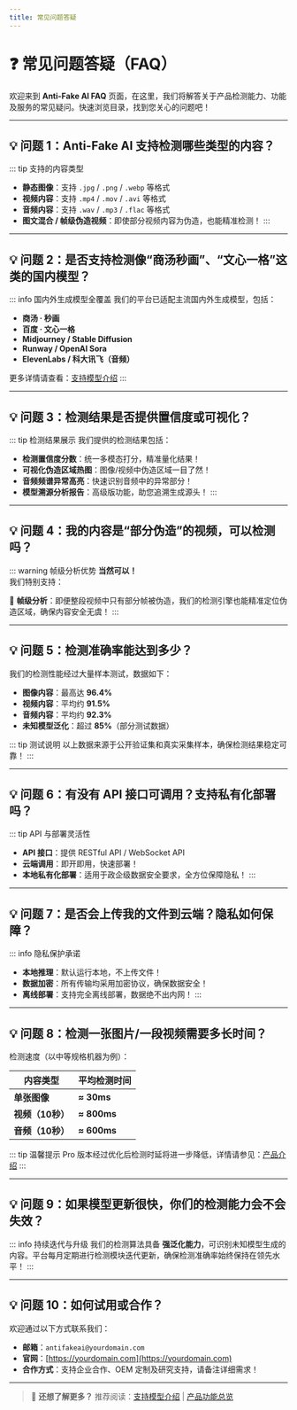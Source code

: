 ```yaml
---
title: 常见问题答疑
---
```


# ❓ 常见问题答疑（FAQ）

欢迎来到 **Anti-Fake AI FAQ** 页面，在这里，我们将解答关于产品检测能力、功能及服务的常见疑问。快速浏览目录，找到您关心的问题吧！

---

## 💡 问题 1：Anti-Fake AI 支持检测哪些类型的内容？

::: tip 支持的内容类型
- **静态图像**：支持 `.jpg` / `.png` / `.webp` 等格式
- **视频内容**：支持 `.mp4` / `.mov` / `.avi` 等格式
- **音频内容**：支持 `.wav` / `.mp3` / `.flac` 等格式
- **图文混合 / 帧级伪造视频**：即使部分视频内容为伪造，也能精准检测！
:::

---

## 💡 问题 2：是否支持检测像“商汤秒画”、“文心一格”这类的国内模型？

::: info 国内外生成模型全覆盖
我们的平台已适配主流国内外生成模型，包括：
- **商汤 · 秒画**
- **百度 · 文心一格**
- **Midjourney / Stable Diffusion**
- **Runway / OpenAI Sora**
- **ElevenLabs / 科大讯飞（音频）**

更多详情请查看：[支持模型介绍](../support/overview.md)
:::

---

## 💡 问题 3：检测结果是否提供置信度或可视化？

::: tip 检测结果展示
我们提供的检测结果包括：
- **检测置信度分数**：统一多模态打分，精准量化结果！
- **可视化伪造区域热图**：图像/视频中伪造区域一目了然！
- **音频频谱异常高亮**：快速识别音频中的异常部分！
- **模型溯源分析报告**：高级版功能，助您追溯生成源头！
:::

---

## 💡 问题 4：我的内容是“部分伪造”的视频，可以检测吗？

::: warning 帧级分析优势
**当然可以！**  
我们特别支持：
  
🎥 **帧级分析**：即便整段视频中只有部分帧被伪造，我们的检测引擎也能精准定位伪造区域，确保内容安全无虞！
:::

---

## 💡 问题 5：检测准确率能达到多少？

我们的检测性能经过大量样本测试，数据如下：
- **图像内容**：最高达 **96.4%**
- **视频内容**：平均约 **91.5%**
- **音频内容**：平均约 **92.3%**
- **未知模型泛化**：超过 **85%**（部分测试数据）

::: tip 测试说明
以上数据来源于公开验证集和真实采集样本，确保检测结果稳定可靠！
:::

---

## 💡 问题 6：有没有 API 接口可调用？支持私有化部署吗？

::: tip API 与部署灵活性
- **API 接口**：提供 RESTful API / WebSocket API
- **云端调用**：即开即用，快速部署！
- **本地私有化部署**：适用于政企级数据安全要求，全方位保障隐私！
:::

---

## 💡 问题 7：是否会上传我的文件到云端？隐私如何保障？

::: info 隐私保护承诺
- **本地推理**：默认运行本地，不上传文件！
- **数据加密**：所有传输均采用加密协议，确保数据安全！
- **离线部署**：支持完全离线部署，数据绝不出内网！
:::

---

## 💡 问题 8：检测一张图片/一段视频需要多长时间？

检测速度（以中等规格机器为例）：

| **内容类型** | **平均检测时间** |
| ------------ | ---------------- |
| **单张图像** | **≈ 30ms**       |
| **视频（10秒）** | **≈ 800ms**    |
| **音频（10秒）** | **≈ 600ms**    |

::: tip 温馨提示
Pro 版本经过优化后检测时延将进一步降低，详情请参见：[产品介绍](./index.md)
:::

---

## 💡 问题 9：如果模型更新很快，你们的检测能力会不会失效？

::: info 持续迭代与升级
我们的检测算法具备 **强泛化能力**，可识别未知模型生成的内容。平台每月定期进行检测模块迭代更新，确保检测准确率始终保持在领先水平！
:::

---

## 💡 问题 10：如何试用或合作？

欢迎通过以下方式联系我们：
- **邮箱**：`antifakeai@yourdomain.com`
- **官网**：[https://yourdomain.com](https://yourdomain.com)
- **合作方式**：支持企业合作、OEM 定制及研究支持，请备注详细需求！

---

> 📘 **还想了解更多？** 推荐阅读：[支持模型介绍](../support/overview.md) | [产品功能总览](../quick_start/brief.md)
